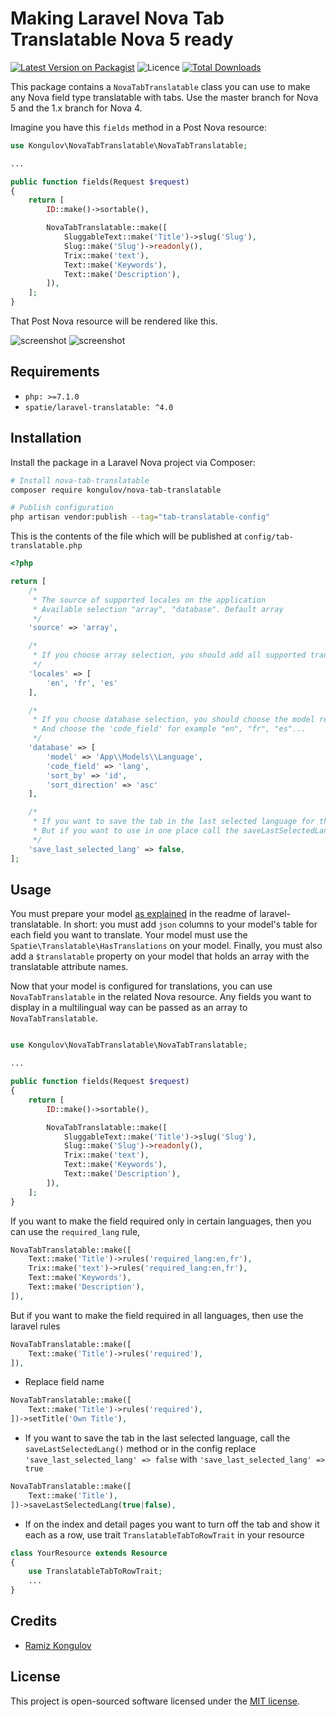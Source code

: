 # Making Laravel Nova Tab Translatable Nova 5 ready
[![Latest Version on Packagist](https://img.shields.io/packagist/v/kongulov/nova-tab-translatable?style=flat-square)](https://packagist.org/packages/kongulov/nova-tab-translatable)
![Licence](https://img.shields.io/github/license/kongulov/nova-tab-translatable?style=flat-square)
[![Total Downloads](https://poser.pugx.org/kongulov/nova-tab-translatable/downloads?format=flat-square)](https://packagist.org/packages/kongulov/nova-tab-translatable)


This package contains a `NovaTabTranslatable` class you can use to make any Nova field type translatable with tabs. Use the master branch for Nova 5 and the 1.x branch for Nova 4.

Imagine you have this `fields` method in a Post Nova resource:

```php
use Kongulov\NovaTabTranslatable\NovaTabTranslatable;

...

public function fields(Request $request)
{
    return [
        ID::make()->sortable(),

        NovaTabTranslatable::make([
            SluggableText::make('Title')->slug('Slug'),
            Slug::make('Slug')->readonly(),
            Trix::make('text'),
            Text::make('Keywords'),
            Text::make('Description'),
        ]),
    ];
}
```

That Post Nova resource will be rendered like this.

![screenshot](https://kongulov.github.io/sitescreenshots/kongulov_nova-tab-translatable_1.png?v=4)
![screenshot](https://kongulov.github.io/sitescreenshots/kongulov_nova-tab-translatable_2.png?v=4)

## Requirements

- `php: >=7.1.0`
- `spatie/laravel-translatable: ^4.0`

## Installation

Install the package in a Laravel Nova project via Composer:

```bash
# Install nova-tab-translatable
composer require kongulov/nova-tab-translatable

# Publish configuration
php artisan vendor:publish --tag="tab-translatable-config"
```

This is the contents of the file which will be published at `config/tab-translatable.php`
```php
<?php

return [
    /*
     * The source of supported locales on the application
     * Available selection "array", "database". Default array
     */
    'source' => 'array',

    /*
     * If you choose array selection, you should add all supported translation on it as "code"
     */
    'locales' => [
        'en', 'fr', 'es'
    ],

    /*
     * If you choose database selection, you should choose the model responsible for retrieving supported translations
     * And choose the 'code_field' for example "en", "fr", "es"...
     */
    'database' => [
        'model' => 'App\\Models\\Language',
        'code_field' => 'lang',
        'sort_by' => 'id',
        'sort_direction' => 'asc'
    ],

    /*
     * If you want to save the tab in the last selected language for the whole project, set this "true".
     * But if you want to use in one place call the saveLastSelectedLang(true|false) method
     */
    'save_last_selected_lang' => false,
];
```

## Usage

You must prepare your model [as explained](https://github.com/spatie/laravel-translatable#making-a-model-translatable) in the readme of laravel-translatable. In short: you must add `json` columns to your model's table for each field you want to translate. Your model must use the `Spatie\Translatable\HasTranslations` on your model. Finally, you must also add a `$translatable` property on your model that holds an array with the translatable attribute names.

Now that your model is configured for translations, you can use `NovaTabTranslatable` in the related Nova resource. Any fields you want to display in a multilingual way can be passed as an array to `NovaTabTranslatable`. 

```php

use Kongulov\NovaTabTranslatable\NovaTabTranslatable;

...

public function fields(Request $request)
{
    return [
        ID::make()->sortable(),

        NovaTabTranslatable::make([
            SluggableText::make('Title')->slug('Slug'),
            Slug::make('Slug')->readonly(),
            Trix::make('text'),
            Text::make('Keywords'),
            Text::make('Description'),
        ]),
    ];
}
```

If you want to make the field required only in certain languages, then you can use the `required_lang` rule,

```php
NovaTabTranslatable::make([
    Text::make('Title')->rules('required_lang:en,fr'),
    Trix::make('text')->rules('required_lang:en,fr'),
    Text::make('Keywords'),
    Text::make('Description'),
]),
```

But if you want to make the field required in all languages, then use the laravel rules
```php
NovaTabTranslatable::make([
    Text::make('Title')->rules('required'),
]),
```

* Replace field name
```php
NovaTabTranslatable::make([
    Text::make('Title')->rules('required'),
])->setTitle('Own Title'),
```

* If you want to save the tab in the last selected language, call the `saveLastSelectedLang()` method or in the config replace `'save_last_selected_lang' => false` with `'save_last_selected_lang' => true`
```php
NovaTabTranslatable::make([
    Text::make('Title'),
])->saveLastSelectedLang(true|false),
```

* If on the index and detail pages you want to turn off the tab and show it each as a row, use trait `TranslatableTabToRowTrait` in your resource
```php
class YourResource extends Resource
{
    use TranslatableTabToRowTrait;
    ...
}
```

## Credits

- [Ramiz Kongulov](https://github.com/kongulov)

## License

This project is open-sourced software licensed under the [MIT license](LICENSE.md).
